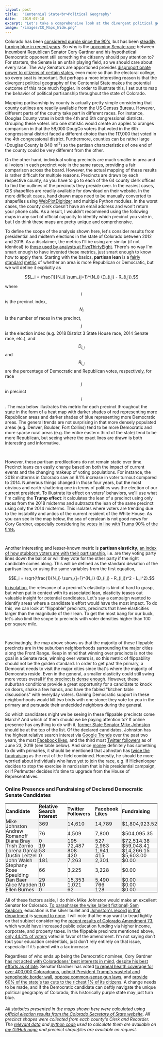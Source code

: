 ```yaml
---
layout: post
title:  "Centennial State<br>Political Geography"
date:   2019-07-18
excerpt: "Let's take a comprehensive look at the divergent political geography of Colorado and its effect on the 2020 Senate race..."
image: "/images/CO_Maps_Wide.png"
---
```


<head>
<meta name="twitter:card" content="summary_large_image">
<meta name="twitter:creator" content="@tefirman51">
<meta name="twitter:site" content="@tefirman51">
<meta name="twitter:title" content="Centennial State Political Geography">
<meta name="twitter:description" content="Let's take a comprehensive look at the divergent political geography of Colorado and its effect on the 2020 Senate race...">
<meta name="twitter:image:src" content="https://tefirman.github.io/images/CO_Maps_Wide.png">
<meta name="twitter:image:width" content="280">
<meta name="twitter:image:height" content="150">

<script src="/assets/js/jquery.min.js"></script> 
<script> 
$(function(){
  $("#includedContent").load("/images/PrecinctPartisanLeanCO.html"); 
});
</script>
<script> 
$(function(){
  $("#includedContent2").load("/images/PrecinctTrumpEffectCO.html"); 
});
</script>
<script> 
$(function(){
  $("#includedContent3").load("/images/FlippablePrecinctsCO.html"); 
});
</script> 
<!-- Global site tag (gtag.js) - Google Analytics -->
<!-- <script async src="https://www.googletagmanager.com/gtag/js?id=UA-141691742-3"></script>
<script>
  window.dataLayer = window.dataLayer || [];
  function gtag(){dataLayer.push(arguments);}
  gtag('js', new Date());

  gtag('config', 'UA-141691742-3');
</script> -->
</head>

<script src='https://cdnjs.cloudflare.com/ajax/libs/mathjax/2.7.5/MathJax.js?config=TeX-MML-AM_CHTML' async></script>

Colorado has been <a href="https://en.wikipedia.org/wiki/Politics_of_Colorado">considered purple since the 90's</a>, but has been <a href="https://www.5280.com/2018/11/colorado-is-still-a-very-purple-state-at-least-for-now/">steadily turning blue in recent years</a>. So why is the <a href="https://fivethirtyeight.com/features/its-early-but-colorados-cory-gardner-has-a-tough-road-to-re-election-in-2020/">upcoming Senate race</a> between incumbent Republican Senator Cory Gardner and his hypothetical Democratic opponent still something the citizenry should pay attention to? For starters, the Senate is an unfair playing field, so we should care about every race. The way Senators are apportioned provides <a href="https://tefirman.github.io/blog/UnequalRepresentation/">disproportionate power to citizens of certain states</a>, even more so than the electoral college, so every seat is important. But perhaps a more interesting reason is that the divergent political geography of the Centennial State makes the potential outcome of this race much foggier. In order to illustrate this, I set out to map the behavior of political partisanship throughout the state of Colorado.

Mapping partisanship by county is actually pretty simple considering that county outlines are readily available from the US Census Bureau. However, different parts of the county take part in different races. For instance, Douglas County votes in both the 4th and 6th congressional districts. Grouping these voters into one statistic would create an apples to oranges comparison in that the 58,000 DougCo voters that voted in the 6th congressional district faced a different choice than the 117,000 that voted in the 4th congressional district. Furthermore, counties can be rather large (Douglas County is 840 mi<sup>2</sup>) so the partisan characteristics of one end of the county could be very different from the other.

On the other hand, individual voting precincts are much smaller in area and all voters in each precinct vote in the same races, providing a fair comparison across the board. However, the actual mapping of these results is rather difficult for multiple reasons. Precincts are drawn by each respective county, so you have to go to each of the 64 county clerk offices to find the outlines of the precincts they preside over. In the easiest cases, GIS shapefiles are readily available for download on their website. In the more difficult cases, hand drawn maps need to be manually converted to shapefiles using <a href="https://automeris.io/WebPlotDigitizer/">WebPlotDigitizer</a> and multiple Python modules. In the worst cases, the county clerk doesn't have an email address and won't return your phone calls. As a result, I wouldn't recommend using the following maps in any sort of official capacity to identify which precinct you vote in, but I do think these maps are pretty unique and comprehensive.

To define the scope of the analysis shown here, let's consider results from presidential and midterm elections in the state of Colorado between 2012 and 2018. As a disclaimer, the metrics I'll be using are similar (if not identical) to <a href="https://fivethirtyeight.com/features/election-update-the-house-districts-that-swing-the-most-and-least-with-the-national-mood/">those used by analysts at FiveThirtyEight</a>. There's no way I'm smart enough to have invented these metrics, just smart enough to know how to apply them. Starting with the basics, <b>partisan lean</b> is a <a href="https://fivethirtyeight.com/features/everything-is-partisan-and-correlated-and-boring/">fairly standard</a> <a href="https://en.wikipedia.org/wiki/Cook_Partisan_Voting_Index">metric</a> of whether an area is more Republican or Democratic, but we will define it explicitly as

$$L_i = \frac{1}{N_i} \sum_{j=1}^{N_i} (D_{i,j} - R_{i,j}).$$

where $$i$$ is the precinct index, $$N_{i}$$ is the number of races in the precinct, $$j$$ is the election index (e.g. 2018 District 3 State House race, 2014 Senate race, etc.), and $$D_{i,j}$$ and $$R_{i,j}$$ are the percentage of Democratic and Republican votes, respectively, for race $$j$$ in precinct $$i$$. The map below illustrates this metric for each precinct throughout the state in the form of a heat map with darker shades of red representing more Republican areas and darker shades of blue representing more Democratic areas. The general trends are not surprising in that more densely populated areas (e.g. Denver, Boulder, Fort Collins) tend to be more Democratic and more sparse rural areas (e.g. the entire eastern third of the state) tend to be more Republican, but seeing where the exact lines are drawn is both interesting and informative.

<div align="center"><div id="includedContent"></div></div><br>

However, these partisan predilections do not remain static over time. Precinct leans can easily change based on both the impact of current events and the changing makeup of voting populations. For instance, the 2018 midterms in Colorado saw an 8.1% increase in voter turnout compared to 2014. Numerous things changed in those four years, but the most obvious and earth-shattering one in terms of politics was the election of our current president. To illustrate its effect on voters' behaviors, we'll use what I'm calling the <b>Trump effect</b>: it calculates the lean of a precinct using only races from the 2018 midterms and subtracts the lean of the same precinct using only the 2014 midterms. This isolates where voters are trending due to the instability and antics of the current resident of the White House. As you can see in the map below, the sea of cerulean is not good news for Cory Gardner, especially considering <a href="https://projects.fivethirtyeight.com/congress-trump-score/cory-gardner/">he votes in line with Trump 90% of the time.</a>

<div align="center"><div id="includedContent2"></div></div><br>

Another interesting and lesser-known metric is <b>partisan elasticity</b>, <a href="https://fivethirtyeight.com/features/election-update-the-house-districts-that-swing-the-most-and-least-with-the-national-mood/">an index of how stubborn voters are with their partisanship</a>, i.e. are they voting party lines down the ballot or will they vote for the other party if the right candidate comes along. This will be defined as the standard deviation of the partisan lean, or using the same variables from the first equation,

$$E_i = \sqrt{\frac{1}{N_i} \sum_{j=1}^{N_i} (D_{i,j} - R_{i,j})^2 - L_i^2}.$$

<a href="/images/PrecinctPartisanElasticityCO.html">In isolation</a>, the relevance of a precinct's elasticity is kind of hard to grasp, but when put in context with its associated lean, elasticity teases out valuable insight for potential candidates. Let's say a campaign wanted to identify areas where a candidate's effort would have the most impact. To do this, we can look at "flippable" precincts, precincts that have elasticities larger than the magnitude of their lean. To get the most bang for our buck, let's also limit the scope to precincts with voter densities higher than 100 per square mile.

<div align="center"><div id="includedContent3"></div></div><br>

Fascinatingly, the map above shows us that the majority of these flippable precincts are in the suburban neighborhoods surrounding the major cities along the Front Range. Keep in mind that winning over precincts is not the goal in a Senate race, winning over voters is, so this metric of flippability should not be the golden standard. In order to get past the primary, a Democrat needs to visit the major cities since that's where the majority of Democrats reside. Even in the general, a smaller elasticity could still swing more votes overall <a href="/images/PrecinctVoterDensityCO.html">if the precinct is dense enough</a>. However, these suburban conditions provide a great opportunity for a candidate to knock on doors, shake a few hands, and have the fabled "kitchen table discussions" with everyday voters. Gaining Democratic support in these neighborhoods would kill two birds with one stone: they vote for you in the primary and persuade their undecided neighbors during the general.

So which candidates might we be seeing in these flippable precincts come March? And which of them should we be paying attention to? If online presence has anything to do with it, <a href="https://www.mikejohnstonforcolorado.com/">former State Senator Mike Johnston</a> should be at the top of the list. Of the declared candidates, Johnston has the highest relative search interest via <a href="https://trends.google.com/trends/?geo=US">Google Trends</a> over the past two years, the most <a href="https://www.facebook.com/MikeJohnstonCO/">Facebook likes</a>, and the third most <a href="https://twitter.com/MikeJohnstonCO">Twitter followers</a> as of June 23, 2019 (see table below). And since <a href="https://www.denverpost.com/2019/04/02/mike-johnston-fundraising-senate-cory-gardner/">money</a> definitely has something to do with primaries, it should be mentioned that Johnston has <a href="https://www.fec.gov/data/elections/senate/CO/2020/">twice the fundraising</a> as the rest of the field combined. Honestly, he should be more worried about individuals who have yet to join the race, e.g. if Hickenlooper decides to stop the exercise in narcissism that is his presidential campaign, or if Perlmutter decides it's time to upgrade from the House of Representatives.

<style>
table {
    border-spacing: 0;
    width: 100%;
    border: 1px solid #ddd;
    line-height: 1
}

th {
    cursor: pointer;
}

th, td {
    text-align: left;
    padding: 0px;
    vertical-align: middle;
    min-height: 1px;
    border-left: 1px solid #ddd;
    border-right: 1px solid #ddd;
}

tr:nth-child(even) {
    background-color: #f2f2f2
}
</style>

<h3>Online Presence and Fundraising of Declared Democratic Senate Candidates</h3>
<table id="myTable">
  <tr height="50">
    <th onclick="sortTable(0)">Candidate</th>
    <th onclick="sortTableNumber(1)">Relative Search Interest</th>
    <th onclick="sortTableNumber(2)">Twitter Followers</th>
    <th onclick="sortTableNumber(3)">Facebook Likes</th>
    <th onclick="sortTableNumber(4)">Fundraising</th>
  </tr>
  <tr height="5">
  <td>Mike Johnston</td>
    <td>369</td>
    <td>14,610</td>
    <td>14,789</td>
    <td>$1,804,923.52</td>
  </tr>
  <tr height="5">
  <td>Andrew Romanoff</td>
    <td>76</td>
    <td>4,509</td>
    <td>7,800</td>
    <td>$504,095.35</td>
  </tr>
  <tr height="5">
  <td>Diana Bray</td>
    <td>0</td>
    <td>195</td>
    <td>527</td>
    <td>$72,514.38</td>
  </tr>
  <tr height="5">
  <td>Trish Zornio</td>
    <td>19</td>
    <td>72,487</td>
    <td>2,983</td>
    <td>$59,048.41</td>
  </tr>
  <tr height="5">
  <td>Lorena Garcia</td>
    <td>53</td>
    <td>808</td>
    <td>1,941</td>
    <td>$14,266.15</td>
  </tr>
  <tr height="5">
  <td>Dustin Leitzel</td>
    <td>0</td>
    <td>420</td>
    <td>415</td>
    <td>$5,603.00</td>
  </tr>
  <tr height="5">
  <td>John Walsh</td>
    <td>181</td>
    <td>7,263</td>
    <td>2,301</td>
    <td>$0.00</td>
  </tr>
  <tr height="5">
  <td>Stephany Rose Spaulding</td>
    <td>66</td>
    <td>3,225</td>
    <td>3,228</td>
    <td>$0.00</td>
  </tr>
  <tr height="5">
  <td>Dan Baer</td>
    <td>29</td>
    <td>15,353</td>
    <td>5,490</td>
    <td>$0.00</td>
  </tr>
  <tr height="5">
  <td>Alice Madden</td>
    <td>10</td>
    <td>1,021</td>
    <td>766</td>
    <td>$0.00</td>
  </tr>
  <tr height="5">
  <td>Ellen Burnes</td>
    <td>0</td>
    <td>62</td>
    <td>128</td>
    <td>$0.00</td>
  </tr>
</table>

<script>
function sortTable(n) {
  var table, rows, switching, i, x, y, shouldSwitch, dir, switchcount = 0;
  table = document.getElementById("myTable");
  switching = true;
  //Set the sorting direction to ascending:
  dir = "desc"; 
  /*Make a loop that will continue until
  no switching has been done:*/
  while (switching) {
    //start by saying: no switching is done:
    switching = false;
    rows = table.rows;
    /*Loop through all table rows (except the
    first, which contains table headers):*/
    for (i = 1; i < (rows.length - 1); i++) {
      //start by saying there should be no switching:
      shouldSwitch = false;
      /*Get the two elements you want to compare,
      one from current row and one from the next:*/
      x = rows[i].getElementsByTagName("TD")[n];
      y = rows[i + 1].getElementsByTagName("TD")[n];
      /*check if the two rows should switch place,
      based on the direction, asc or desc:*/
      if (dir == "asc") {
        if (x.innerHTML.toLowerCase() > y.innerHTML.toLowerCase()) {
          //if so, mark as a switch and break the loop:
          shouldSwitch= true;
          break;
        }
      } else if (dir == "desc") {
        if (x.innerHTML.toLowerCase() < y.innerHTML.toLowerCase()) {
          //if so, mark as a switch and break the loop:
          shouldSwitch = true;
          break;
        }
      }
    }
    if (shouldSwitch) {
      /*If a switch has been marked, make the switch
      and mark that a switch has been done:*/
      rows[i].parentNode.insertBefore(rows[i + 1], rows[i]);
      switching = true;
      //Each time a switch is done, increase this count by 1:
      switchcount ++;      
    } else {
      /*If no switching has been done AND the direction is "asc",
      set the direction to "desc" and run the while loop again.*/
      if (switchcount == 0 && dir == "desc") {
        dir = "asc";
        switching = true;
      }
    }
  }
}

function sortTableNumber(n) {
  var table, rows, switching, i, x, y, shouldSwitch, dir, switchcount = 0;
  table = document.getElementById("myTable");
  switching = true;
  //Set the sorting direction to ascending:
  dir = "desc"; 
  /*Make a loop that will continue until
  no switching has been done:*/
  while (switching) {
    //start by saying: no switching is done:
    switching = false;
    rows = table.rows;
    /*Loop through all table rows (except the
    first, which contains table headers):*/
    for (i = 1; i < (rows.length - 1); i++) {
      //start by saying there should be no switching:
      shouldSwitch = false;
      /*Get the two elements you want to compare,
      one from current row and one from the next:*/
      x = rows[i].getElementsByTagName("TD")[n];
      y = rows[i + 1].getElementsByTagName("TD")[n];
      /*check if the two rows should switch place,
      based on the direction, asc or desc:*/
      if (dir == "asc") {
        if (Number(x.innerHTML.replace(/,/g, '').replace(/\$/g, '')) > Number(y.innerHTML.replace(/,/g, '').replace(/\$/g, ''))) {
          //if so, mark as a switch and break the loop:
          shouldSwitch= true;
          break;
        }
      } else if (dir == "desc") {
        if (Number(x.innerHTML.replace(/,/g, '').replace(/\$/g, '')) < Number(y.innerHTML.replace(/,/g, '').replace(/\$/g, ''))) {
          //if so, mark as a switch and break the loop:
          shouldSwitch = true;
          break;
        }
      }
    }
    if (shouldSwitch) {
      /*If a switch has been marked, make the switch
      and mark that a switch has been done:*/
      rows[i].parentNode.insertBefore(rows[i + 1], rows[i]);
      switching = true;
      //Each time a switch is done, increase this count by 1:
      switchcount ++;      
    } else {
      /*If no switching has been done AND the direction is "asc",
      set the direction to "desc" and run the while loop again.*/
      if (switchcount == 0 && dir == "desc") {
        dir = "asc";
        switching = true;
      }
    }
  }
}
</script>

All of these factors aside, I do think Mike Johnston would make an excellent Senator for Colorado. <a href="https://www.youtube.com/watch?v=xlyBfInS7ec">To paraphrase the wise (albeit fictional) Sam Seaborn</a>, education is the silver bullet and <a href="https://www.chalkbeat.org/posts/co/2010/05/12/effectiveness-bill-advances-in-house/">Johnston's record</a> <a href="https://www.denverpost.com/2013/04/29/colorado-governor-signs-bill-for-illegal-immigrants-in-state-tuition/">in that department</a> is <a href="https://www.westword.com/news/colorado-gubernatorial-candidate-mike-johnston-is-trying-to-build-bridges-in-bridge-burning-times-10459600">second to none</a>. I will note that he may want to tread lightly on that subject considering the <a href="https://www.cpr.org/2018/11/07/colorado-amendment-73-tax-increase-for-public-education-has-failed/">recent results of Colorado Amendment 73</a>, which would have increased public education funding via higher income, corporate, and property taxes. In the flippable precincts mentioned above, <a href="/images/PrecinctAmendment73YesPctCO.html">only 44.2% of voters</a> voted in favor of the amendment. I’m not saying don’t tout your education credentials, just don’t rely entirely on that issue, especially if it’s paired with a tax increase.

Regardless of who ends up being the Democratic nominee, Cory Gardner <a href="https://www.denverpost.com/2019/03/14/cory-gardner-endorsement-mistake/">has not acted with Coloradoans' best interests in mind</a>, <a href="https://www.washingtonpost.com/powerpost/thats-the-model-cory-gardner-stands-up-to-president-trump/2018/01/05/b3b9b2b6-f17b-11e7-b3bf-ab90a706e175_story.html?utm_term=.50900054ae3f">despite his best efforts as of late</a>. Senator Gardner has voted <a href="https://www.denverpost.com/2017/07/29/cory-gardner-health-care-obamacare-repeal-vote/">to repeal health coverage for over 400,000 Coloradoans</a>, <a href="https://www.denverpost.com/2019/03/14/cory-gardner-trump-border-wall-immigration/">uphold President Trump's wasteful and xenophobic border wall</a>, <a href="http://www.cpr.org/2016/06/21/4-gun-control-measures-fail-how-colorados-senators-voted/">oppose common-sense gun laws</a>, and <a href="https://itep.org/trumpgopplanco/">provide 60% of the state's tax cuts to the richest 1% of its citizens</a>. A change needs to be made, and if the Democratic candidate can deftly navigate the unique political geography of Colorado, this historically purple state may just turn blue.

<h6>All statistics presented in the maps shown here were calculated using <a href="https://www.sos.state.co.us/pubs/elections/resultsData.html">official election results from the Colorado Secretary of State website</a>. All precinct shapes were collected from each county's Clerk and Recorder. The <a href="https://github.com/tefirman/StatisticalStumbles/tree/master/ElectionResults_CO">relevant data</a> and <a href="https://github.com/tefirman/StatisticalStumbles/blob/master/ElectionResults_CO.py">python code</a> used to calculate them are available on <a href="https://github.com/tefirman">my GitHub page</a> and precinct shapefiles are available on request.


